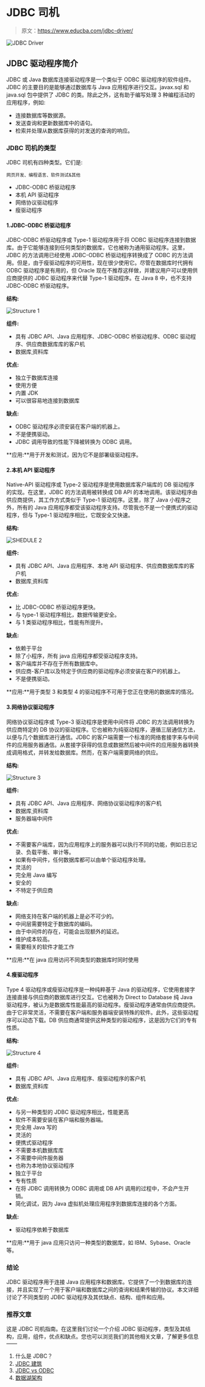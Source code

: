 # JDBC 司机

> 原文：<https://www.educba.com/jdbc-driver/>

![JDBC Driver](img/6c297ec3ac1d5ecdea6fd3b24559193a.png)



## JDBC 驱动程序简介

JDBC 或 Java 数据库连接驱动程序是一个类似于 ODBC 驱动程序的软件组件。JDBC 的主要目的是能够通过数据库与 Java 应用程序进行交互。javax.sql 和 java.sql 包中提供了 JDBC 的类。除此之外，这有助于编写处理 3 种编程活动的应用程序，例如:

*   连接数据库等数据源。
*   发送查询和更新数据库中的语句。
*   检索并处理从数据库获得的对发送的查询的响应。

### JDBC 司机的类型

JDBC 司机有四种类型。它们是:

<small>网页开发、编程语言、软件测试&其他</small>

*   JDBC-ODBC 桥驱动程序
*   本机 API 驱动程序
*   网络协议驱动程序
*   瘦驱动程序

#### 1.JDBC-ODBC 桥驱动程序

JDBC-ODBC 桥驱动程序或 Type-1 驱动程序用于将 ODBC 驱动程序连接到数据库。由于它能够连接到任何类型的数据库，它也被称为通用驱动程序。这里，JDBC 的方法调用已经使用 JDBC-ODBC 桥驱动程序转换成了 ODBC 的方法调用。但是，由于瘦驱动程序的可用性，现在很少使用它。尽管在数据库时代拥有 ODBC 驱动程序是有用的，但 Oracle 现在不推荐这样做，并建议用户可以使用供应商提供的 JDBC 驱动程序来代替 Type-1 驱动程序。在 Java 8 中，也不支持 JDBC-ODBC 桥驱动程序。

**结构:**

![Structure 1](img/8fb0814347a9a7edb248820f24a3c464.png)



**组件:**

*   具有 JDBC API、Java 应用程序、JDBC-ODBC 桥驱动程序、ODBC 驱动程序、供应商数据库库的客户机
*   数据库ˌ资料库

**优点:**

*   独立于数据库连接
*   使用方便
*   内置 JDK
*   可以很容易地连接到数据库

**缺点:**

*   ODBC 驱动程序必须安装在客户端的机器上。
*   不是便携驱动。
*   JDBC 调用导致的性能下降被转换为 ODBC 调用。

**应用:**用于开发和测试，因为它不是部署级驱动程序。

#### 2.本机 API 驱动程序

Native-API 驱动程序或 Type-2 驱动程序是使用数据库客户端库的 DB 驱动程序的实现。在这里，JDBC 的方法调用被转换成 DB API 的本地调用。该驱动程序由供应商提供，其工作方式类似于 Type-1 驱动程序。这里，除了 Java 小程序之外，所有的 Java 应用程序都受该驱动程序支持。尽管我也不是一个便携式的驱动程序，但与 Type-1 驱动程序相比，它既安全又快速。

**结构:**

![SHEDULE 2](img/11ba104f146b65798b7ebd1f4f9ff706.png)



**组件:**

*   具有 JDBC API、Java 应用程序、本地 API 驱动程序、供应商数据库库的客户机
*   数据库ˌ资料库

**优点:**

*   比 JDBC-ODBC 桥驱动程序更快。
*   与 type-1 驱动程序相比，数据传输更安全。
*   与 1 类驱动程序相比，性能有所提升。

**缺点:**

*   依赖于平台
*   除了小程序，所有 java 应用程序都受驱动程序支持。
*   客户端库并不存在于所有数据库中。
*   供应商-客户库以及特定于供应商的驱动程序必须安装在客户的机器上。
*   不是便携驱动。

**应用:**用于类型 3 和类型 4 的驱动程序不可用于您正在使用的数据库的情况。

#### 3.网络协议驱动程序

网络协议驱动程序或 Type-3 驱动程序是使用中间件将 JDBC 的方法调用转换为供应商特定的 DB 协议的驱动程序。它也被称为纯驱动程序，遵循三层通信方法，以便与几个数据库进行通信。JDBC 的客户端需要一个标准的网络套接字来与中间件的应用服务器通信。从套接字获得的信息或数据然后被中间件的应用服务器转换成调用格式，并转发给数据库。然而，在客户端需要网络的供应。

**结构:**

![Structure 3](img/1f169b83a417db976907a319e899ea71.png)



**组件:**

*   具有 JDBC API、Java 应用程序、网络协议驱动程序的客户机
*   数据库ˌ资料库
*   服务器端中间件

**优点:**

*   不需要客户端库，因为应用程序上的服务器可以执行不同的功能，例如日志记录、负载平衡、审计等。
*   如果有中间件，任何数据库都可以由单个驱动程序处理。
*   灵活的
*   完全用 Java 编写
*   安全的
*   不特定于供应商

**缺点:**

*   网络支持在客户端的机器上是必不可少的。
*   中间层需要特定于数据库的编码。
*   由于中间件的存在，可能会出现额外的延迟。
*   维护成本较高。
*   需要相关的软件才能工作

**应用:**在 java 应用访问不同类型的数据库时同时使用

#### 4.瘦驱动程序

Type 4 驱动程序或瘦驱动程序是一种纯粹基于 Java 的驱动程序，它使用套接字连接直接与供应商的数据库进行交互。它也被称为 Direct to Database 纯 Java 驱动程序，被认为是数据库性能最高的驱动程序。瘦驱动程序通常由供应商提供。由于它非常灵活，不需要在客户端和服务器端安装特殊的软件。此外，这些驱动程序可以动态下载。DB 供应商通常提供这种类型的驱动程序，这是因为它们的专有性质。

**结构:**

![Structure 4](img/04df268e15377a61f083f37356476f0a.png)



**组件:**

*   具有 JDBC API、Java 应用程序、瘦驱动程序的客户机
*   数据库ˌ资料库

**优点:**

*   与另一种类型的 JDBC 驱动程序相比，性能更高
*   软件不需要安装在客户端和服务器端。
*   完全用 Java 写的
*   灵活的
*   便携式驱动程序
*   不需要本机数据库库
*   不需要中间件服务器
*   也称为本地协议驱动程序
*   独立于平台
*   专有性质
*   在将 JDBC 调用转换为 ODBC 调用或 DB API 调用的过程中，不会产生开销。
*   简化调试，因为 Java 虚拟机处理应用程序到数据库连接的各个方面。

**缺点:**

*   驱动程序依赖于数据库

**应用:**用于 java 应用只访问一种类型的数据库，如 IBM、Sybase、Oracle 等。

### 结论

JDBC 驱动程序用于连接 Java 应用程序和数据库。它提供了一个到数据库的连接，并且实现了一个用于客户端和数据库之间的查询和结果传输的协议。本文详细讨论了不同类型的 JDBC 驱动程序及其优缺点、结构、组件和应用。

### 推荐文章

这是 JDBC 司机指南。在这里我们讨论一个介绍 JDBC 驱动程序，类型及其结构，应用，组件，优点和缺点。您也可以浏览我们的其他相关文章，了解更多信息——

1.  什么是 JDBC？
2.  [JDBC 建筑](https://www.educba.com/jdbc-architecture/)
3.  [JDBC vs ODBC](https://www.educba.com/jdbc-vs-odbc/)
4.  [数据湖架构](https://www.educba.com/data-lake-architecture/)






